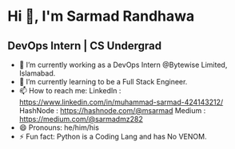  #                                                    Hi 👋, I'm Sarmad Randhawa
                          
##                                                    DevOps Intern | CS Undergrad


- 🔭 I’m currently working as a DevOps Intern @Bytewise Limited, Islamabad.
- 🌱 I’m currently learning to be a Full Stack Engineer.
- 📫 How to reach me: LinkedIn : https://www.linkedin.com/in/muhammad-sarmad-424143212/
                       HashNode : https://hashnode.com/@msarmad
                       Medium : https://medium.com/@sarmadmz282
- 😄 Pronouns: he/him/his
- ⚡ Fun fact: Python is a Coding Lang and has No VENOM.

